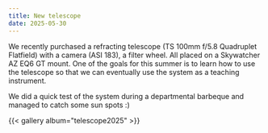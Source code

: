 ```yaml
---
title: New telescope
date: 2025-05-30
---
```

We recently purchased a refracting telescope (TS 100mm f/5.8 Quadruplet Flatfield) with a camera (ASI 183), a filter wheel. All placed on a Skywatcher AZ EQ6 GT mount. One of the goals for this summer is to learn how to use the telescope so that we can eventually use the system as a teaching instrument.

We did a quick test of the system during a departmental barbeque and managed to catch some sun spots :)

{{< gallery album="telescope2025" >}}


<!--more-->